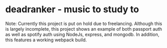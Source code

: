 # deadranker - music to study to

Note: Currently this project is put on hold due to freelancing. Although this is largely incomplete, this project shows an example of both passport auth as well as spotify auth using NodeJs, express, and mongodb. In addition, this features a working webpack build.
